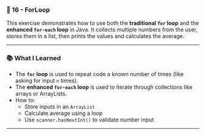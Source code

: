 ### 📁 16 - ForLoop

This exercise demonstrates how to use both the **traditional `for` loop** and the **enhanced `for-each` loop** in Java. It collects multiple numbers from the user, stores them in a list, then prints the values and calculates the average.

---

### 📚 What I Learned

- The **`for` loop** is used to repeat code a known number of times (like asking for input `n` times).
- The **enhanced `for-each` loop** is used to iterate through collections like arrays or ArrayLists.
- How to:
  - Store inputs in an `ArrayList`
  - Calculate average using a loop
  - Use `scanner.hasNextInt()` to validate number input

---

